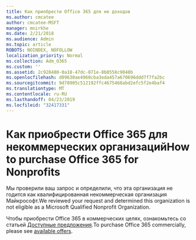 ```yaml
---
title: Как приобрести Office 365 для не доходов
ms.author: cmcatee
author: cmcatee-MSFT
manager: mnirkhe
ms.date: 2/21/2018
ms.audience: Admin
ms.topic: article
ROBOTS: NOINDEX, NOFOLLOW
localization_priority: Normal
ms.collection: Adm_O365
ms.custom: ''
ms.assetid: 2c928480-0a18-47dc-871e-8b8558c9048b
ms.openlocfilehash: d09630ae4960cba3eda457a670696ddd7f7fa2bc
ms.sourcegitcommit: 9d78905c512192ffc4675468abd2efc5f2e4baf4
ms.translationtype: MT
ms.contentlocale: ru-RU
ms.lasthandoff: 04/23/2019
ms.locfileid: "32417331"
---
```

# <a name="how-to-purchase-office-365-for-nonprofits"></a><span data-ttu-id="b7f08-102">Как приобрести Office 365 для некоммерческих организаций</span><span class="sxs-lookup"><span data-stu-id="b7f08-102">How to purchase Office 365 for Nonprofits</span></span>

<span data-ttu-id="b7f08-103">Мы проверили ваш запрос и определили, что эта организация не годится как квалифицированная некоммерческая организация Майкрософт.</span><span class="sxs-lookup"><span data-stu-id="b7f08-103">We reviewed your request and determined this organization is not eligible as a Microsoft Qualified Nonprofit Organization.</span></span>
  
<span data-ttu-id="b7f08-104">Чтобы приобрести Office 365 в коммерческих целях, ознакомьтесь со статьей [Доступные предложения](https://portal.office.com/AdminPortal/Home).</span><span class="sxs-lookup"><span data-stu-id="b7f08-104">To purchase Office 365 commercially, please see [available offers](https://portal.office.com/AdminPortal/Home).</span></span>
  

